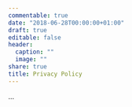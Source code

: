 ```yaml
---
commentable: true
date: "2018-06-28T00:00:00+01:00"
draft: true
editable: false
header:
  caption: ""
  image: ""
share: true
title: Privacy Policy
---
```


...
